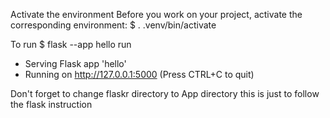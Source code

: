 Activate the environment
Before you work on your project, activate the corresponding environment:
$ . .venv/bin/activate

To run
$ flask --app hello run

- Serving Flask app 'hello'
- Running on http://127.0.0.1:5000 (Press CTRL+C to quit)

Don't forget to change flaskr directory to App directory this is just to follow the flask instruction
